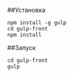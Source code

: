 ##Установка
```
npm install -g gulp
cd gulp-front
npm install

```

##Запуск
```
cd gulp-front
gulp

```
